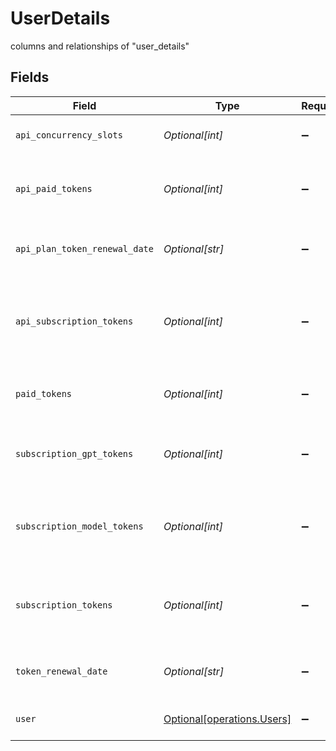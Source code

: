 # UserDetails

columns and relationships of "user_details"


## Fields

| Field                                                                | Type                                                                 | Required                                                             | Description                                                          |
| -------------------------------------------------------------------- | -------------------------------------------------------------------- | -------------------------------------------------------------------- | -------------------------------------------------------------------- |
| `api_concurrency_slots`                                              | *Optional[int]*                                                      | :heavy_minus_sign:                                                   | API Concurrency Slots.                                               |
| `api_paid_tokens`                                                    | *Optional[int]*                                                      | :heavy_minus_sign:                                                   | Current balance of API paid tokens the user has.                     |
| `api_plan_token_renewal_date`                                        | *Optional[str]*                                                      | :heavy_minus_sign:                                                   | API Plan Token Renewal Date.                                         |
| `api_subscription_tokens`                                            | *Optional[int]*                                                      | :heavy_minus_sign:                                                   | Current balance of Enterprise API subscriptions tokens the user has. |
| `paid_tokens`                                                        | *Optional[int]*                                                      | :heavy_minus_sign:                                                   | Current balance of paid tokens the user has.                         |
| `subscription_gpt_tokens`                                            | *Optional[int]*                                                      | :heavy_minus_sign:                                                   | Current balance of user plan GPT tokens the user has.                |
| `subscription_model_tokens`                                          | *Optional[int]*                                                      | :heavy_minus_sign:                                                   | Current balance of model training tokens the user has.               |
| `subscription_tokens`                                                | *Optional[int]*                                                      | :heavy_minus_sign:                                                   | Current balance of user plan subscription tokens the user has.       |
| `token_renewal_date`                                                 | *Optional[str]*                                                      | :heavy_minus_sign:                                                   | User Plan Token Renewal Date.                                        |
| `user`                                                               | [Optional[operations.Users]](../../models/operations/users.md)       | :heavy_minus_sign:                                                   | columns and relationships of "users"                                 |